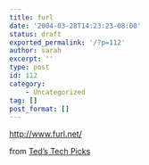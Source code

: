 ```yaml
---
title: furl
date: '2004-03-28T14:23:23-08:00'
status: draft
exported_permalink: '/?p=112'
author: sarah
excerpt: ''
type: post
id: 112
category:
    - Uncategorized
tag: []
post_format: []
---
```

http://www.furl.net/

from [Ted’s Tech Picks](http://blogs.salon.com/0001455/categories/tedSTechPicks/2004/03/04.html)